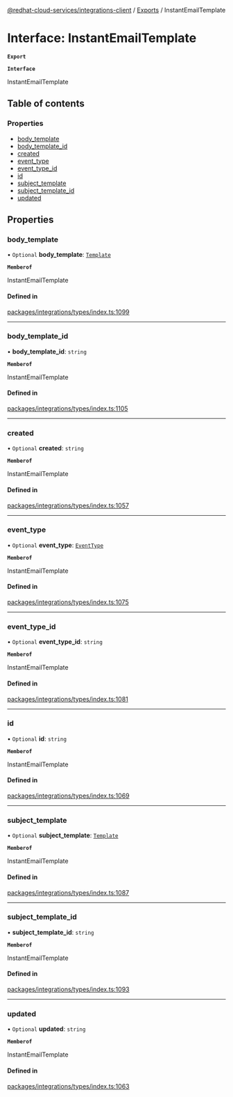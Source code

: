 [@redhat-cloud-services/integrations-client](../README.md) / [Exports](../modules.md) / InstantEmailTemplate

# Interface: InstantEmailTemplate

**`Export`**

**`Interface`**

InstantEmailTemplate

## Table of contents

### Properties

- [body\_template](InstantEmailTemplate.md#body_template)
- [body\_template\_id](InstantEmailTemplate.md#body_template_id)
- [created](InstantEmailTemplate.md#created)
- [event\_type](InstantEmailTemplate.md#event_type)
- [event\_type\_id](InstantEmailTemplate.md#event_type_id)
- [id](InstantEmailTemplate.md#id)
- [subject\_template](InstantEmailTemplate.md#subject_template)
- [subject\_template\_id](InstantEmailTemplate.md#subject_template_id)
- [updated](InstantEmailTemplate.md#updated)

## Properties

### body\_template

• `Optional` **body\_template**: [`Template`](Template.md)

**`Memberof`**

InstantEmailTemplate

#### Defined in

[packages/integrations/types/index.ts:1099](https://github.com/RedHatInsights/javascript-clients/blob/master/packages/integrations/types/index.ts#L1099)

___

### body\_template\_id

• **body\_template\_id**: `string`

**`Memberof`**

InstantEmailTemplate

#### Defined in

[packages/integrations/types/index.ts:1105](https://github.com/RedHatInsights/javascript-clients/blob/master/packages/integrations/types/index.ts#L1105)

___

### created

• `Optional` **created**: `string`

**`Memberof`**

InstantEmailTemplate

#### Defined in

[packages/integrations/types/index.ts:1057](https://github.com/RedHatInsights/javascript-clients/blob/master/packages/integrations/types/index.ts#L1057)

___

### event\_type

• `Optional` **event\_type**: [`EventType`](EventType.md)

**`Memberof`**

InstantEmailTemplate

#### Defined in

[packages/integrations/types/index.ts:1075](https://github.com/RedHatInsights/javascript-clients/blob/master/packages/integrations/types/index.ts#L1075)

___

### event\_type\_id

• `Optional` **event\_type\_id**: `string`

**`Memberof`**

InstantEmailTemplate

#### Defined in

[packages/integrations/types/index.ts:1081](https://github.com/RedHatInsights/javascript-clients/blob/master/packages/integrations/types/index.ts#L1081)

___

### id

• `Optional` **id**: `string`

**`Memberof`**

InstantEmailTemplate

#### Defined in

[packages/integrations/types/index.ts:1069](https://github.com/RedHatInsights/javascript-clients/blob/master/packages/integrations/types/index.ts#L1069)

___

### subject\_template

• `Optional` **subject\_template**: [`Template`](Template.md)

**`Memberof`**

InstantEmailTemplate

#### Defined in

[packages/integrations/types/index.ts:1087](https://github.com/RedHatInsights/javascript-clients/blob/master/packages/integrations/types/index.ts#L1087)

___

### subject\_template\_id

• **subject\_template\_id**: `string`

**`Memberof`**

InstantEmailTemplate

#### Defined in

[packages/integrations/types/index.ts:1093](https://github.com/RedHatInsights/javascript-clients/blob/master/packages/integrations/types/index.ts#L1093)

___

### updated

• `Optional` **updated**: `string`

**`Memberof`**

InstantEmailTemplate

#### Defined in

[packages/integrations/types/index.ts:1063](https://github.com/RedHatInsights/javascript-clients/blob/master/packages/integrations/types/index.ts#L1063)
